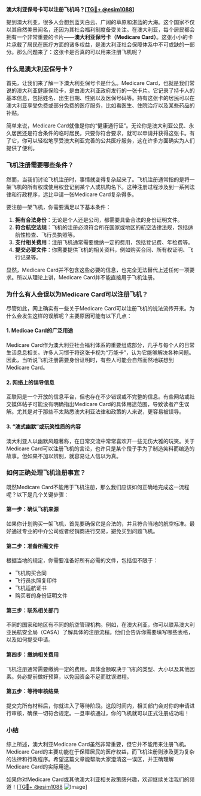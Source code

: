 **澳大利亚保号卡可以注册飞机吗？[[TG💪+ @esim1088](https://t.me/s/esim1088)]**

提到澳大利亚，很多人会想到蓝天白云、广阔的草原和湛蓝的大海。这个国家不仅以其自然美景闻名，还因为其社会福利制度备受关注。在澳大利亚，每个居民都会拥有一个非常重要的卡片——**澳大利亚保号卡（Medicare Card）**。这张小小的卡片承载了居民在医疗方面的诸多权益，是澳大利亚社会保障体系中不可或缺的一部分。那么问题来了：这张卡是否真的可以用来注册飞机呢？

### **什么是澳大利亚保号卡？**

首先，让我们来了解一下澳大利亚保号卡是什么。Medicare Card，也就是我们常说的澳大利亚健康保险卡，是由澳大利亚政府发行的一张卡片。它记录了持卡人的基本信息，包括姓名、出生日期、性别以及医保号码等。持有这张卡的居民可以在澳大利亚享受免费或部分免费的医疗服务，比如看医生、住院治疗以及某些药品的补贴。

简单来说，Medicare Card就像是你的“健康通行证”。无论你是澳大利亚公民、永久居民还是符合条件的临时居民，只要你符合要求，就可以申请并获得这张卡。有了它，你可以轻松地享受澳大利亚完善的公共医疗服务，这在许多方面确实为人们提供了便利。

### **飞机注册需要哪些条件？**

然而，当我们讨论飞机注册时，事情就变得复杂起来了。飞机注册通常指的是将一架飞机的所有权或使用权登记到某个人或机构名下。这种注册过程涉及到一系列法律和行政程序，远比申请一张Medicare Card复杂得多。

要注册一架飞机，你需要满足以下基本条件：

1. **拥有合法身份**：无论是个人还是公司，都需要具备合法的身份证明文件。
2. **符合航空法规**：飞机的注册必须符合所在国家或地区的航空法律法规，包括适航性检查、飞行员执照等。
3. **支付相关费用**：注册飞机通常需要缴纳一定的费用，包括登记费、年检费等。
4. **提交必要文件**：你需要提供飞机的相关资料，例如购买合同、所有权证明、飞行记录等。

显然，Medicare Card并不包含这些必要的信息，也完全无法替代上述任何一项要求。所以从理论上讲，Medicare Card并不能直接用于飞机注册。

### **为什么有人会误以为Medicare Card可以注册飞机？**

尽管如此，网上确实有一些关于Medicare Card可以注册飞机的说法流传开来。为什么会发生这样的误解呢？主要原因可能有以下几点：

#### **1. Medicae Card的广泛用途**
Medicare Card作为澳大利亚社会福利体系的重要组成部分，几乎与每个人的日常生活息息相关。许多人习惯于将这张卡视为“万能卡”，认为它能够解决各种问题。因此，当听说飞机注册需要身份证明时，有些人可能会自然而然地联想到Medicare Card。

#### **2. 网络上的误导信息**
互联网是一个开放的信息平台，但也存在不少错误或不完整的信息。有些网站或社交媒体帖子可能没有明确指出Medicare Card的具体用途范围，导致读者产生误解。尤其是对于那些不太熟悉澳大利亚法律和政策的人来说，更容易被误导。

#### **3. “澳式幽默”或玩笑性质的内容**
澳大利亚人以幽默风趣著称，在日常交流中常常喜欢开一些无伤大雅的玩笑。关于Medicare Card可以注册飞机的言论，也许只是某个段子手为了制造笑料而编造的故事。但如果不加以辨别，就容易让人信以为真。

### **如何正确处理飞机注册事宜？**

既然Medicare Card不能用于飞机注册，那么我们应该如何正确地完成这一流程呢？以下是几个关键步骤：

#### **第一步：确认飞机来源**
如果你计划购买一架飞机，首先要确保它是合法的，并且符合当地的航空标准。最好通过专业的中介公司或者经销商进行交易，避免买到问题飞机。

#### **第二步：准备所需文件**
根据当地的规定，你需要准备好所有必需的文件，包括但不限于：
- 飞机购买合同
- 飞行员执照复印件
- 飞机适航证书
- 购买者的身份证明文件

#### **第三步：联系相关部门**
不同的国家和地区有不同的航空管理机构。例如，在澳大利亚，你可以联系澳大利亚民航安全局（CASA）了解具体的注册流程。他们会告诉你需要填写哪些表格，以及如何提交申请。

#### **第四步：缴纳相关费用**
飞机注册通常需要缴纳一定的费用。具体金额取决于飞机的类型、大小以及其他因素。务必提前做好预算，以免因资金不足而耽误进程。

#### **第五步：等待审核结果**
提交完所有材料后，你就进入了等待阶段。这段时间内，相关部门会对你的申请进行审核，确保一切符合规定。一旦审核通过，你的飞机就可以正式注册成功啦！

### **小结**

综上所述，澳大利亚Medicare Card虽然非常重要，但它并不能用来注册飞机。Medicare Card的主要功能在于保障居民的医疗权益，而飞机注册则涉及更为复杂的法律和行政程序。希望这篇文章能帮助大家澄清这一误区，并正确理解Medicare Card的实际用途。

如果你对Medicare Card或其他澳大利亚相关政策感兴趣，欢迎继续关注我们的频道！[[TG💪+ @esim1088](https://t.me/s/esim1088) ![Image](https://i.postimg.cc/4NQfJmqS/Snipaste-2025-05-13-00-14-12.png)]